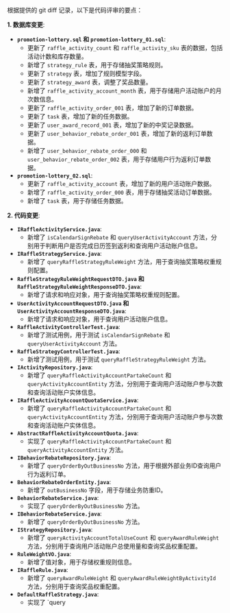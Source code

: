 根据提供的 git diff 记录，以下是代码评审的要点：

**1. 数据库变更**:

*   **`promotion-lottery.sql` 和 `promotion-lottery_01.sql`**:
    *   更新了 `raffle_activity_count` 和 `raffle_activity_sku` 表的数据，包括活动计数和库存数量。
    *   新增了 `strategy_rule` 表，用于存储抽奖策略规则。
    *   更新了 `strategy` 表，增加了规则模型字段。
    *   更新了 `strategy_award` 表，调整了奖品数量。
    *   新增了 `raffle_activity_account_month` 表，用于存储用户活动账户的月次数信息。
    *   更新了 `raffle_activity_order_001` 表，增加了新的订单数据。
    *   更新了 `task` 表，增加了新的任务数据。
    *   更新了 `user_award_record_001` 表，增加了新的中奖记录数据。
    *   更新了 `user_behavior_rebate_order_001` 表，增加了新的返利订单数据。
    *   新增了 `user_behavior_rebate_order_000` 和 `user_behavior_rebate_order_002` 表，用于存储用户行为返利订单数据。
*   **`promotion-lottery_02.sql`**:
    *   更新了 `raffle_activity_account` 表，增加了新的用户活动账户数据。
    *   新增了 `raffle_activity_order_000` 表，用于存储抽奖活动订单数据。
    *   新增了 `task` 表，用于存储任务数据。

**2. 代码变更**:

*   **`IRaffleActivityService.java`**:
    *   新增了 `isCalendarSignRebate` 和 `queryUserActivityAccount` 方法，分别用于判断用户是否完成日历签到返利和查询用户活动账户信息。
*   **`IRaffleStrategyService.java`**:
    *   新增了 `queryRaffleStrategyRuleWeight` 方法，用于查询抽奖策略权重规则配置。
*   **`RaffleStrategyRuleWeightRequestDTO.java` 和 `RaffleStrategyRuleWeightResponseDTO.java`**:
    *   新增了请求和响应对象，用于查询抽奖策略权重规则配置。
*   **`UserActivityAccountRequestDTO.java` 和 `UserActivityAccountResponseDTO.java`**:
    *   新增了请求和响应对象，用于查询用户活动账户信息。
*   **`RaffleActivityControllerTest.java`**:
    *   新增了测试用例，用于测试 `isCalendarSignRebate` 和 `queryUserActivityAccount` 方法。
*   **`RaffleStrategyControllerTest.java`**:
    *   新增了测试用例，用于测试 `queryRaffleStrategyRuleWeight` 方法。
*   **`IActivityRepository.java`**:
    *   新增了 `queryRaffleActivityAccountPartakeCount` 和 `queryActivityAccountEntity` 方法，分别用于查询用户活动账户参与次数和查询活动账户实体信息。
*   **`IRaffleActivityAccountQuotaService.java`**:
    *   新增了 `queryRaffleActivityAccountPartakeCount` 和 `queryActivityAccountEntity` 方法，分别用于查询用户活动账户参与次数和查询活动账户实体信息。
*   **`AbstractRaffleActivityAccountQuota.java`**:
    *   实现了 `queryRaffleActivityAccountPartakeCount` 和 `queryActivityAccountEntity` 方法。
*   **`IBehaviorRebateRepository.java`**:
    *   新增了 `queryOrderByOutBusinessNo` 方法，用于根据外部业务ID查询用户行为返利订单。
*   **`BehaviorRebateOrderEntity.java`**:
    *   新增了 `outBusinessNo` 字段，用于存储业务防重ID。
*   **`BehaviorRebateService.java`**:
    *   实现了 `queryOrderByOutBusinessNo` 方法。
*   **`IBehaviorRebateService.java`**:
    *   新增了 `queryOrderByOutBusinessNo` 方法。
*   **`IStrategyRepository.java`**:
    *   新增了 `queryActivityAccountTotalUseCount` 和 `queryAwardRuleWeight` 方法，分别用于查询用户活动账户总使用量和查询奖品权重配置。
*   **`RuleWeightVO.java`**:
    *   新增了值对象，用于存储权重规则信息。
*   **`IRaffleRule.java`**:
    *   新增了 `queryAwardRuleWeight` 和 `queryAwardRuleWeightByActivityId` 方法，分别用于查询奖品权重配置。
*   **`DefaultRaffleStrategy.java`**:
    *   实现了 `query